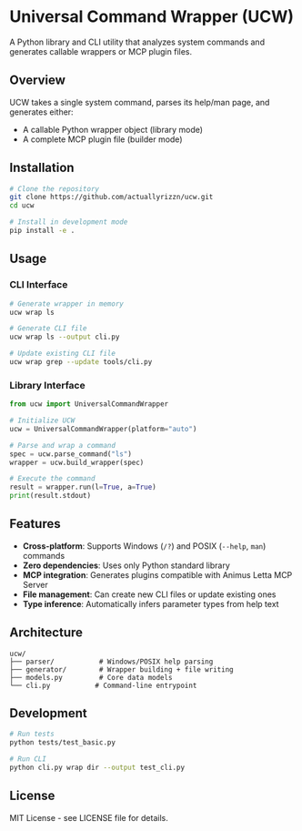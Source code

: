 # Universal Command Wrapper (UCW)

A Python library and CLI utility that analyzes system commands and generates callable wrappers or MCP plugin files.

## Overview

UCW takes a single system command, parses its help/man page, and generates either:
- A callable Python wrapper object (library mode)
- A complete MCP plugin file (builder mode)

## Installation

```bash
# Clone the repository
git clone https://github.com/actuallyrizzn/ucw.git
cd ucw

# Install in development mode
pip install -e .
```

## Usage

### CLI Interface

```bash
# Generate wrapper in memory
ucw wrap ls

# Generate CLI file
ucw wrap ls --output cli.py

# Update existing CLI file
ucw wrap grep --update tools/cli.py
```

### Library Interface

```python
from ucw import UniversalCommandWrapper

# Initialize UCW
ucw = UniversalCommandWrapper(platform="auto")

# Parse and wrap a command
spec = ucw.parse_command("ls")
wrapper = ucw.build_wrapper(spec)

# Execute the command
result = wrapper.run(l=True, a=True)
print(result.stdout)
```

## Features

- **Cross-platform**: Supports Windows (`/?`) and POSIX (`--help`, `man`) commands
- **Zero dependencies**: Uses only Python standard library
- **MCP integration**: Generates plugins compatible with Animus Letta MCP Server
- **File management**: Can create new CLI files or update existing ones
- **Type inference**: Automatically infers parameter types from help text

## Architecture

```
ucw/
├── parser/           # Windows/POSIX help parsing
├── generator/        # Wrapper building + file writing
├── models.py         # Core data models
└── cli.py           # Command-line entrypoint
```

## Development

```bash
# Run tests
python tests/test_basic.py

# Run CLI
python cli.py wrap dir --output test_cli.py
```

## License

MIT License - see LICENSE file for details.
